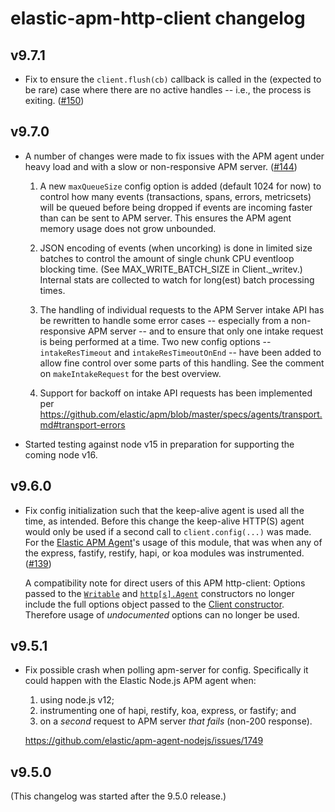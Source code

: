 # elastic-apm-http-client changelog

## v9.7.1

- Fix to ensure the `client.flush(cb)` callback is called in the (expected to
  be rare) case where there are no active handles -- i.e., the process is
  exiting.
  ([#150](https://github.com/elastic/apm-nodejs-http-client/issues/150))

## v9.7.0

- A number of changes were made to fix issues with the APM agent under heavy
  load and with a slow or non-responsive APM server.
  ([#144](https://github.com/elastic/apm-nodejs-http-client/pull/144))

  1. A new `maxQueueSize` config option is added (default 1024 for now) to
    control how many events (transactions, spans, errors, metricsets)
    will be queued before being dropped if events are incoming faster
    than can be sent to APM server. This ensures the APM agent memory usage
    does not grow unbounded.

  2. JSON encoding of events (when uncorking) is done in limited size
    batches to control the amount of single chunk CPU eventloop blocking
    time. (See MAX_WRITE_BATCH_SIZE in Client._writev.) Internal stats
    are collected to watch for long(est) batch processing times.

  3. The handling of individual requests to the APM Server intake API has
    be rewritten to handle some error cases -- especially from a
    non-responsive APM server -- and to ensure that only one intake
    request is being performed at a time. Two new config options --
    `intakeResTimeout` and `intakeResTimeoutOnEnd` -- have been added to
    allow fine control over some parts of this handling. See the comment on
    `makeIntakeRequest` for the best overview.

  4. Support for backoff on intake API requests has been implemented per
    https://github.com/elastic/apm/blob/master/specs/agents/transport.md#transport-errors

- Started testing against node v15 in preparation for supporting the coming
  node v16.

## v9.6.0

- Fix config initialization such that the keep-alive agent is used all the
  time, as intended. Before this change the keep-alive HTTP(S) agent would only
  be used if a second call to `client.config(...)` was made. For the [Elastic
  APM Agent](https://github.com/elastic/apm-agent-nodejs)'s usage of this
  module, that was when any of the express, fastify, restify, hapi, or koa
  modules was instrumented. ([#139](https://github.com/elastic/apm-nodejs-http-client/pull/139))

  A compatibility note for direct users of this APM http-client:
  Options passed to the
  [`Writable`](https://nodejs.org/api/stream.html#stream_new_stream_writable_options)
  and [`http[s].Agent`](https://nodejs.org/api/http.html#http_new_agent_options)
  constructors no longer include the full options object passed to the
  [Client constructor](https://github.com/elastic/apm-nodejs-http-client/blob/master/README.md#new-clientoptions).
  Therefore usage of *undocumented* options can no longer be used.

## v9.5.1

- Fix possible crash when polling apm-server for config. Specifically it
  could happen with the Elastic Node.js APM agent when:

  1. using node.js v12;
  2. instrumenting one of hapi, restify, koa, express, or fastify; and
  3. on a *second* request to APM server *that fails* (non-200 response).

  https://github.com/elastic/apm-agent-nodejs/issues/1749

## v9.5.0

(This changelog was started after the 9.5.0 release.)
